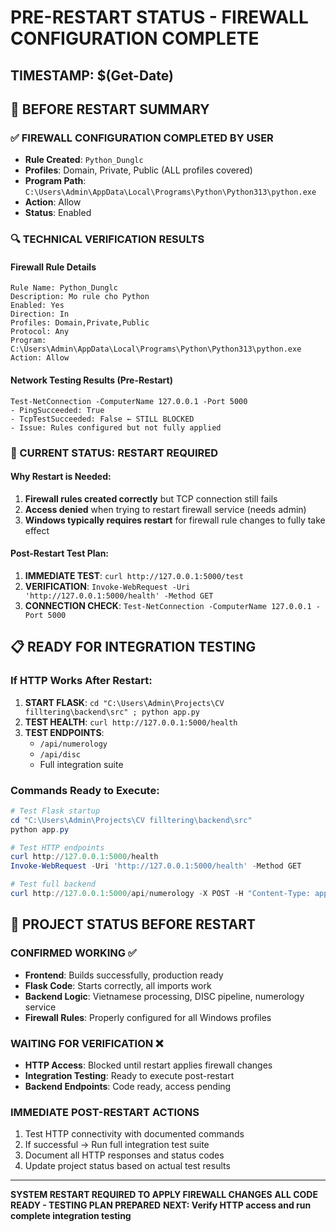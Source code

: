 # PRE-RESTART STATUS - FIREWALL CONFIGURATION COMPLETE

## TIMESTAMP: $(Get-Date)

## 🎯 BEFORE RESTART SUMMARY

### ✅ FIREWALL CONFIGURATION COMPLETED BY USER
- **Rule Created**: `Python_Dunglc` 
- **Profiles**: Domain, Private, Public (ALL profiles covered)
- **Program Path**: `C:\Users\Admin\AppData\Local\Programs\Python\Python313\python.exe`
- **Action**: Allow
- **Status**: Enabled

### 🔍 TECHNICAL VERIFICATION RESULTS

#### Firewall Rule Details
```
Rule Name: Python_Dunglc
Description: Mo rule cho Python
Enabled: Yes
Direction: In
Profiles: Domain,Private,Public
Protocol: Any
Program: C:\Users\Admin\AppData\Local\Programs\Python\Python313\python.exe
Action: Allow
```

#### Network Testing Results (Pre-Restart)
```
Test-NetConnection -ComputerName 127.0.0.1 -Port 5000
- PingSucceeded: True
- TcpTestSucceeded: False ← STILL BLOCKED
- Issue: Rules configured but not fully applied
```

### 🚨 CURRENT STATUS: RESTART REQUIRED

#### Why Restart is Needed:
1. **Firewall rules created correctly** but TCP connection still fails
2. **Access denied** when trying to restart firewall service (needs admin)
3. **Windows typically requires restart** for firewall rule changes to fully take effect

#### Post-Restart Test Plan:
1. **IMMEDIATE TEST**: `curl http://127.0.0.1:5000/test`
2. **VERIFICATION**: `Invoke-WebRequest -Uri 'http://127.0.0.1:5000/health' -Method GET`
3. **CONNECTION CHECK**: `Test-NetConnection -ComputerName 127.0.0.1 -Port 5000`

## 📋 READY FOR INTEGRATION TESTING

### If HTTP Works After Restart:
1. **START FLASK**: `cd "C:\Users\Admin\Projects\CV filltering\backend\src" ; python app.py`
2. **TEST HEALTH**: `curl http://127.0.0.1:5000/health`
3. **TEST ENDPOINTS**: 
   - `/api/numerology`
   - `/api/disc`
   - Full integration suite

### Commands Ready to Execute:
```powershell
# Test Flask startup
cd "C:\Users\Admin\Projects\CV filltering\backend\src"
python app.py

# Test HTTP endpoints
curl http://127.0.0.1:5000/health
Invoke-WebRequest -Uri 'http://127.0.0.1:5000/health' -Method GET

# Test full backend
curl http://127.0.0.1:5000/api/numerology -X POST -H "Content-Type: application/json" -d '{"name": "Nguyễn Văn A"}'
```

## 🎯 PROJECT STATUS BEFORE RESTART

### CONFIRMED WORKING ✅
- **Frontend**: Builds successfully, production ready
- **Flask Code**: Starts correctly, all imports work
- **Backend Logic**: Vietnamese processing, DISC pipeline, numerology service
- **Firewall Rules**: Properly configured for all Windows profiles

### WAITING FOR VERIFICATION ❌
- **HTTP Access**: Blocked until restart applies firewall changes
- **Integration Testing**: Ready to execute post-restart
- **Backend Endpoints**: Code ready, access pending

### IMMEDIATE POST-RESTART ACTIONS
1. Test HTTP connectivity with documented commands
2. If successful → Run full integration test suite
3. Document all HTTP responses and status codes
4. Update project status based on actual test results

---
**SYSTEM RESTART REQUIRED TO APPLY FIREWALL CHANGES**
**ALL CODE READY - TESTING PLAN PREPARED**
**NEXT: Verify HTTP access and run complete integration testing**
